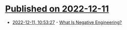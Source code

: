 # [Published on 2022-12-11](index.md)

* [2022-12-11, 10:53:27](https://news.ycombinator.com/item?id=33942101) - [What Is Negative Engineering?](https://future.com/negative-engineering-and-the-art-of-failing-successfully/)
